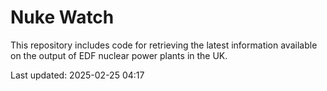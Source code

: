# Nuke Watch

This repository includes code for retrieving the latest information available on the output of EDF nuclear power plants in the UK.

Last updated: 2025-02-25 04:17